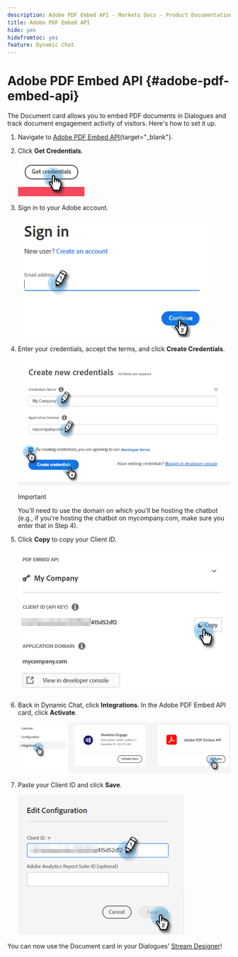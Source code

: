 ```yaml
---
description: Adobe PDF Embed API - Marketo Docs - Product Documentation
title: Adobe PDF Embed API
hide: yes
hidefromtoc: yes
feature: Dynamic Chat
---
```

# Adobe PDF Embed API {#adobe-pdf-embed-api}

The Document card allows you to embed PDF documents in Dialogues and track document engagement activity of visitors. Here's how to set it up.

1. Navigate to [Adobe PDF Embed API](https://udp.adobe.io/document-services/apis/pdf-embed/){target="_blank"}.

1. Click **Get Credentials**.

   ![](assets/adobe-pdf-embed-api-1.png)

1. Sign in to your Adobe account.

   ![](assets/adobe-pdf-embed-api-2.png)

1. Enter your credentials, accept the terms, and click **Create Credentials**.

   ![](assets/adobe-pdf-embed-api-3.png)

   >[!IMPORTANT]
   >
   >You'll need to use the domain on which you'll be hosting the chatbot (e.g., if you're hosting the chatbot on mycompany.com, make sure you enter that in Step 4).

1. Click **Copy** to copy your Client ID.

   ![](assets/adobe-pdf-embed-api-4.png)

1. Back in Dynamic Chat, click **Integrations**. In the Adobe PDF Embed API card, click **Activate**.

   ![](assets/adobe-pdf-embed-api-5.png)

1. Paste your Client ID and click **Save**.

   ![](assets/adobe-pdf-embed-api-6.png)

You can now use the Document card in your Dialogues' [Stream Designer](/help/marketo/product-docs/demand-generation/dynamic-chat/dialogues/stream-designer.md)!

